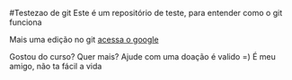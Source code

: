 #Testezao de git
Este é um repositório de teste, para entender como o git funciona

Mais uma edição no git [acessa o google](http://www.google.com.br/)

Gostou do curso? Quer mais? Ajude com uma doação é valido =)
É meu amigo, não ta fácil a vida